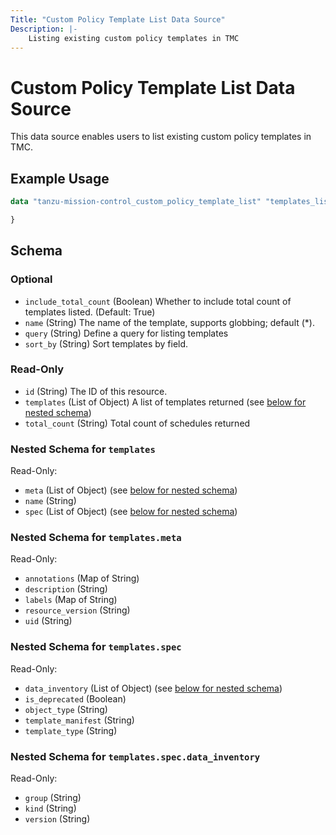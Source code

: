 ```yaml
---
Title: "Custom Policy Template List Data Source"
Description: |-
    Listing existing custom policy templates in TMC
---
```


# Custom Policy Template List Data Source

This data source enables users to list existing custom policy templates in TMC.

## Example Usage

```terraform
data "tanzu-mission-control_custom_policy_template_list" "templates_list" {

}
```

<!-- schema generated by tfplugindocs -->
## Schema

### Optional

- `include_total_count` (Boolean) Whether to include total count of templates listed.
(Default: True)
- `name` (String) The name of the template, supports globbing; default (*).
- `query` (String) Define a query for listing templates
- `sort_by` (String) Sort templates by field.

### Read-Only

- `id` (String) The ID of this resource.
- `templates` (List of Object) A list of templates returned (see [below for nested schema](#nestedatt--templates))
- `total_count` (String) Total count of schedules returned

<a id="nestedatt--templates"></a>
### Nested Schema for `templates`

Read-Only:

- `meta` (List of Object) (see [below for nested schema](#nestedobjatt--templates--meta))
- `name` (String)
- `spec` (List of Object) (see [below for nested schema](#nestedobjatt--templates--spec))

<a id="nestedobjatt--templates--meta"></a>
### Nested Schema for `templates.meta`

Read-Only:

- `annotations` (Map of String)
- `description` (String)
- `labels` (Map of String)
- `resource_version` (String)
- `uid` (String)


<a id="nestedobjatt--templates--spec"></a>
### Nested Schema for `templates.spec`

Read-Only:

- `data_inventory` (List of Object) (see [below for nested schema](#nestedobjatt--templates--spec--data_inventory))
- `is_deprecated` (Boolean)
- `object_type` (String)
- `template_manifest` (String)
- `template_type` (String)

<a id="nestedobjatt--templates--spec--data_inventory"></a>
### Nested Schema for `templates.spec.data_inventory`

Read-Only:

- `group` (String)
- `kind` (String)
- `version` (String)
